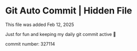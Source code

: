 # Git Auto Commit | Hidden File

This file was added Feb 12, 2025

Just for fun and keeping my daily git commit active 🤪

commit number: 327114
